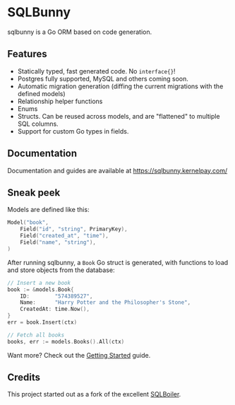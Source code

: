 # SQLBunny

sqlbunny is a Go ORM based on code generation.

## Features
- Statically typed, fast generated code. No `interface{}`!
- Postgres fully supported, MySQL and others coming soon.
- Automatic migration generation (diffing the current migrations with the defined models)
- Relationship helper functions 
- Enums
- Structs. Can be reused across models, and are "flattened" to multiple SQL columns.
- Support for custom Go types in fields.

## Documentation

Documentation and guides are available at https://sqlbunny.kernelpay.com/

## Sneak peek

Models are defined like this:

```go
Model("book",
    Field("id", "string", PrimaryKey),
    Field("created_at", "time"),
    Field("name", "string"),
)
```

After running sqlbunny, a `Book` Go struct is generated, with functions to load and store objects from the database:

```go
// Insert a new book
book := &models.Book{
    ID:        "574389527",
    Name:      "Harry Potter and the Philosopher's Stone",
    CreatedAt: time.Now(),
}
err = book.Insert(ctx)

// Fetch all books
books, err := models.Books().All(ctx)
```

Want more? Check out the [Getting Started](https://sqlbunny.kernelpay.com/getting-started.html) guide.

## Credits

This project started out as a fork of the excellent [SQLBoiler](https://github.com/volatiletech/sqlboiler).
